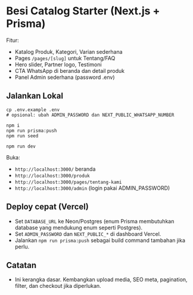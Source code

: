 # Besi Catalog Starter (Next.js + Prisma)

Fitur:
- Katalog Produk, Kategori, Varian sederhana
- Pages `/pages/[slug]` untuk Tentang/FAQ
- Hero slider, Partner logo, Testimoni
- CTA WhatsApp di beranda dan detail produk
- Panel Admin sederhana (password .env)

## Jalankan Lokal
```
cp .env.example .env
# opsional: ubah ADMIN_PASSWORD dan NEXT_PUBLIC_WHATSAPP_NUMBER

npm i
npm run prisma:push
npm run seed

npm run dev
```

Buka:
- `http://localhost:3000/` beranda
- `http://localhost:3000/produk`
- `http://localhost:3000/pages/tentang-kami`
- `http://localhost:3000/admin` (login pakai ADMIN_PASSWORD)

## Deploy cepat (Vercel)
- Set `DATABASE_URL` ke Neon/Postgres (enum Prisma membutuhkan database yang mendukung enum seperti Postgres).
- Set `ADMIN_PASSWORD` dan `NEXT_PUBLIC_*` di dashboard Vercel.
- Jalankan `npm run prisma:push` sebagai build command tambahan jika perlu.

## Catatan
- Ini kerangka dasar. Kembangkan upload media, SEO meta, pagination, filter, dan checkout jika diperlukan.
